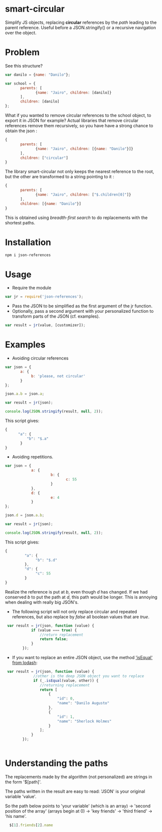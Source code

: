 # smart-circular

Simplify JS objects, replacing **circular** references by the *path* leading to the parent reference. Useful before a JSON.stringify() or a recursive navigation over the object.

# Problem

See this structure?

```javascript
var danilo = {name: "Danilo"};

var school = {
       parents: [
              {name: "Jairo", children: [danilo]}
       ],
       children: [danilo]
};
```

What if you wanted to remove circular references to the school object, to export it in JSON for example? Actual libraries that remove circular references remove them recursively, so you have have a strong chance to obtain the json :

```javascript
{
       parents: [
              {name: "Jairo", children: [{name: "Danilo"}]}
       ],
       children: ["circular"]
}
```

The library smart-circular not only keeps the nearest reference to the root, but the other are transformed to a string pointing to it :

```javascript
{
       parents: [
              {name: "Jairo", children: ["$.children[0]"]}
       ],
       children: [{name: "Danilo"}]
}
```

This is obtained using *breadth-first search* to do replacements with the shortest paths.


# Installation

```
npm i json-references
```

# Usage 

- Require the module

```javascript
var jr = require('json-references');
```

- Pass the JSON to be simplified as the first argument of the jr function.
- Optionally, pass a second argument with your personalized function to transform parts of the JSON (cf. examples).

```javascript
var result = jr(value, [customizer]);
```


# Examples

- Avoiding circular references

```javascript
var json = {
       a: {
            b: 'please, not circular'
       }
};

json.a.b = json.a;

var result = jr(json);

console.log(JSON.stringify(result, null, 2));
```

This script gives:

```javascript
{
      "a": {
          "b": "$.a"
       }
}  
```


- Avoiding repetitions.

```javascript
var json = {
            a: {
                     b: {
                            c: 55
                     }
            },
            d: {
                     e: 4
            }
};

json.d = json.a.b;

var result = jr(json);

console.log(JSON.stringify(result, null, 2));
```

This script gives:

```javascript
{
         "a": {
              "b": "$.d"
         },
         "d": {
              "c": 55
         }
}
```

Realize the reference is put at *b*, even though *d* has changed. If we had conserved *b* to put the path at *d*, this path would be longer. This is annoying when dealing with really big JSON's.

- The following script will not only replace circular and repeated references, but also replace by *false* all boolean values that are *true*.

```javascript
 var result = jr(json, function (value) {
            if (value === true) {
                //return replacement
                return false; 
            }
        });
```

- If you want to replace an entire JSON object, use the method ['isEqual' from lodash](https://lodash.com/docs#isEqual):

```javascript
 var result = jr(json, function (value) {
             //other is the deep JSON object you want to replace
             if (_.isEqual(value, other)) {
                //returning replacement
                return [
                    {
                        "id": 0,
                        "name": "Danilo Augusto"
                    },
                    {
                        "id": 1,
                        "name": "Sherlock Holmes"
                    }
                ];
            }
        });
        
```


# Understanding the paths

The replacements made by the algorithm (not personalized) are strings in the form '$[path]'.

The paths written in the result are easy to read: 'JSON' is your original variable 'value'. 

So the path below points to 'your variable' (which is an array) → 'second position of the array' (arrays begin at 0) → 'key friends' → 'third friend' → 'his name'.

```javascript
  $[1].friends[2].name
```


